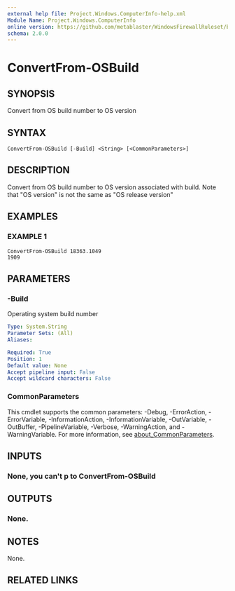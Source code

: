 ```yaml
---
external help file: Project.Windows.ComputerInfo-help.xml
Module Name: Project.Windows.ComputerInfo
online version: https://github.com/metablaster/WindowsFirewallRuleset/blob/develop/Modules/Project.Windows.ComputerInfo/Help/en-US/ConvertFrom-OSBuild.md
schema: 2.0.0
---
```


# ConvertFrom-OSBuild

## SYNOPSIS

Convert from OS build number to OS version

## SYNTAX

```none
ConvertFrom-OSBuild [-Build] <String> [<CommonParameters>]
```

## DESCRIPTION

Convert from OS build number to OS version associated with build.
Note that "OS version" is not the same as "OS release version"

## EXAMPLES

### EXAMPLE 1

```none
ConvertFrom-OSBuild 18363.1049
1909
```

## PARAMETERS

### -Build

Operating system build number

```yaml
Type: System.String
Parameter Sets: (All)
Aliases:

Required: True
Position: 1
Default value: None
Accept pipeline input: False
Accept wildcard characters: False
```

### CommonParameters

This cmdlet supports the common parameters: -Debug, -ErrorAction, -ErrorVariable, -InformationAction, -InformationVariable, -OutVariable, -OutBuffer, -PipelineVariable, -Verbose, -WarningAction, and -WarningVariable. For more information, see [about_CommonParameters](http://go.microsoft.com/fwlink/?LinkID=113216).

## INPUTS

### None, you can't p to ConvertFrom-OSBuild

## OUTPUTS

### None.

## NOTES

None.

## RELATED LINKS
